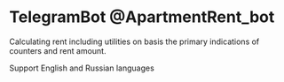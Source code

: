 # TelegramBot @ApartmentRent_bot

Calculating rent including utilities on basis the primary indications of counters and rent amount.

Support English and Russian languages
